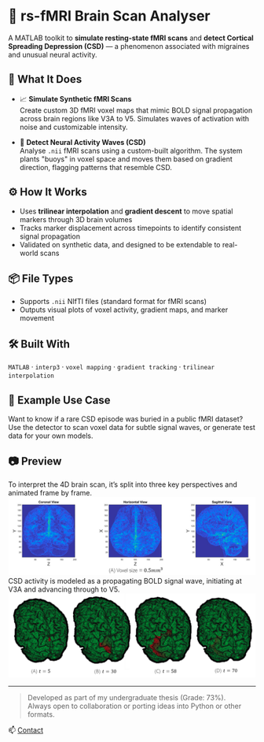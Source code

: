 # 🧠 rs-fMRI Brain Scan Analyser

A MATLAB toolkit to **simulate resting-state fMRI scans** and **detect Cortical Spreading Depression (CSD)** — a phenomenon associated with migraines and unusual neural activity.

## 🔬 What It Does

- 📈 **Simulate Synthetic fMRI Scans**  
  Create custom 3D fMRI voxel maps that mimic BOLD signal propagation across brain regions like V3A to V5. Simulates waves of activation with noise and customizable intensity.

- 🧭 **Detect Neural Activity Waves (CSD)**  
  Analyse `.nii` fMRI scans using a custom-built algorithm. The system plants "buoys" in voxel space and moves them based on gradient direction, flagging patterns that resemble CSD.

## ⚙️ How It Works

- Uses **trilinear interpolation** and **gradient descent** to move spatial markers through 3D brain volumes
- Tracks marker displacement across timepoints to identify consistent signal propagation
- Validated on synthetic data, and designed to be extendable to real-world scans

## 📦 File Types

- Supports `.nii` NIfTI files (standard format for fMRI scans)
- Outputs visual plots of voxel activity, gradient maps, and marker movement

## 🛠 Built With

`MATLAB` · `interp3` · `voxel mapping` · `gradient tracking` · `trilinear interpolation`

## 📁 Example Use Case

Want to know if a rare CSD episode was buried in a public fMRI dataset? Use the detector to scan voxel data for subtle signal waves, or generate test data for your own models.

## 📷 Preview

To interpret the 4D brain scan, it’s split into three key perspectives and animated frame by frame.
![Brain Model Detected](images/stl.file.view.png)
CSD activity is modeled as a propagating BOLD signal wave, initiating at V3A and advancing through to V5.
![CSD Episode over time](images/bold.signal.4.stages.png)

---

> Developed as part of my undergraduate thesis (Grade: 73%).  
> Always open to collaboration or porting ideas into Python or other formats.

📫 [Contact](mailto:theojenkins51@gmail.com)
